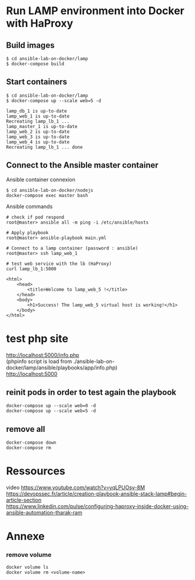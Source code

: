 # Run LAMP environment into Docker with HaProxy

## Build images
```
$ cd ansible-lab-on-docker/lamp
$ docker-compose build
```
## Start containers
```
$ cd ansible-lab-on-docker/lamp
$ docker-compose up --scale web=5 -d

lamp_db_1 is up-to-date
lamp_web_1 is up-to-date
Recreating lamp_lb_1 ... 
lamp_master_1 is up-to-date
lamp_web_2 is up-to-date
lamp_web_3 is up-to-date
lamp_web_4 is up-to-date
Recreating lamp_lb_1 ... done
```

## Connect to the Ansible master container
Ansible container connexion
```
$ cd ansible-lab-on-docker/nodejs
docker-compose exec master bash
```
Ansible commands
```
# check if pod respond
root@master> ansible all -m ping -i /etc/ansible/hosts

# Apply playbook
root@master> ansible-playbook main.yml

# Connect to a lamp container (password : ansible)
root@master> ssh lamp_web_1

# test web service with the lb (HaProxy)
curl lamp_lb_1:5000

<html>
    <head>
        <title>Welcome to lamp_web_5 !</title>
    </head>
    <body>
        <h1>Success! The lamp_web_5 virtual host is working!</h1>
    </body>
</html>
```

# test php site
<http://localhost:5000/info.php><br>
(phpinfo script is load from ./ansible-lab-on-docker/lamp/ansible/playbooks/app/info.php)<br>
<http://localhost:5000>



## reinit pods in order to test again the playbook
```
docker-compose up --scale web=0 -d
docker-compose up --scale web=5 -d
```


## remove all
```
docker-compose down
docker-compose rm
```

# Ressources
video
<https://www.youtube.com/watch?v=yqLPUOsy-8M><br>
<https://devopssec.fr/article/creation-playbook-ansible-stack-lamp#begin-article-section><br>
<https://www.linkedin.com/pulse/configuring-haproxy-inside-docker-using-ansible-automation-tharak-ram>


# Annexe
### remove volume
```
docker volume ls
docker volume rm <volume-name>
```
